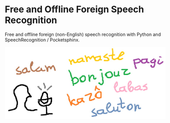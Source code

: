 # Free and Offline Foreign Speech Recognition

Free and offline foreign (non-English) speech recognition with Python and SpeechRecognition / Pocketsphinx.

![preview.jpg](./img/preview.jpg)